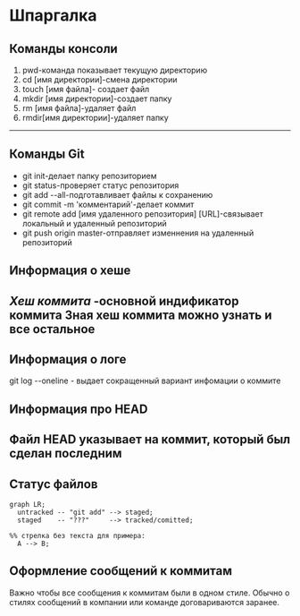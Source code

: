# Шпаргалка
## Команды консоли
1. pwd-команда показывает текущую директорию
2. cd [имя директории]-смена директории
3. touch [имя файла]- создает файл
4. mkdir [имя директории]-создает папку
5. rm [имя файла]-удаляет файл
6. rmdir[имя директории]-удаляет папку
---
## Команды Git
* git init-делает папку репозиторием
* git status-проверяет статус репозитория
* git add --all-подготавливает файлы к сохранению
* git commit -m 'комментарий'-делает коммит
* git remote add [имя удаленного репозитория] [URL]-связывает локальный и удаленный репозиторий
* git push origin master-отправляет изменнения на удаленный репозиторий
## Информация о хеше
*Хеш коммита* -основной индификатор коммита
Зная хеш коммита можно узнать и все остальное
---
## Информация о логе
git log --oneline - выдает сокращенный вариант инфомации о коммите
## Информация про HEAD
Файл **HEAD** указывает на коммит, который был сделан последним
---
## Статус файлов

```mermaid
graph LR;
  untracked -- "git add" --> staged;
  staged    -- "???"     --> tracked/comitted;

%% стрелка без текста для примера: 
  A --> B;
```

## Оформление сообщений к коммитам

Важно чтобы все сообщения к коммитам были в одном стиле. Обычно о стилях сообщений в компании или команде договариваются заранее. 